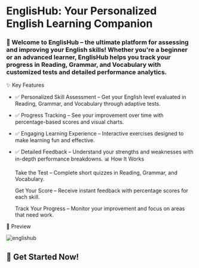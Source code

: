 # EnglisHub: Your Personalized English Learning Companion

### 🚀 Welcome to EnglisHub – the ultimate platform for assessing and improving your English skills! Whether you're a beginner or an advanced learner, EnglisHub helps you track your progress in Reading, Grammar, and Vocabulary with customized tests and detailed performance analytics.
✨ Key Features

* ✅ Personalized Skill Assessment – Get your English level evaluated in Reading, Grammar, and Vocabulary through adaptive tests.
* ✅ Progress Tracking – See your improvement over time with percentage-based scores and visual charts.
* ✅ Engaging Learning Experience – Interactive exercises designed to make learning fun and effective.
* ✅ Detailed Feedback – Understand your strengths and weaknesses with in-depth performance breakdowns.
📊 How It Works

    Take the Test – Complete short quizzes in Reading, Grammar, and Vocabulary.

    Get Your Score – Receive instant feedback with percentage scores for each skill.

    Track Your Progress – Monitor your improvement and focus on areas that need work.

📸 Preview

![englishub](https://github.com/user-attachments/assets/e253b0d9-f9cf-42e2-a2ba-b708122c436d)

## 🚀 Get Started Now!
